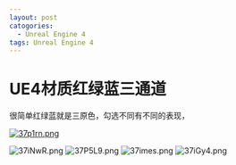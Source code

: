 ```yaml
---
layout: post
catogories:
  - Unreal Engine 4
tags: Unreal Engine 4
---
```


<h1>
    UE4材质红绿蓝三通道
</h1>

很简单红绿蓝就是三原色，勾选不同有不同的表现，

<a href="https://imgchr.com/i/37p1rn"><img src="https://s2.ax1x.com/2020/03/05/37p1rn.png" alt="37p1rn.png" border="0" /></a>

<img src="https://s2.ax1x.com/2020/03/05/37iNwR.png" alt="37iNwR.png" border="0" />

<img src="https://s2.ax1x.com/2020/03/05/37P5L9.png" alt="37P5L9.png" border="0" />

<img src="https://s2.ax1x.com/2020/03/05/37imes.png" alt="37imes.png" border="0" />

<img src="https://s2.ax1x.com/2020/03/05/37iGy4.png" alt="37iGy4.png" border="0" />